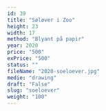 ```yaml
---
id: 39
title: "Søløver i Zoo"
height: 23
width: 17
method: "Blyant på papir"
year: 2020
price: "500"
exPrice: "500"
status: ""
fileName: "2020-soeloever.jpg"
medie: "drawing"
draft: "False"
slug: "soeloever"
weight: "100"
---
```

